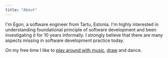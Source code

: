 ```yaml
---
title: "About"
---
```


I'm Egon, a software engineer from Tartu, Estonia. I'm highly interested in understanding foundational principle of software development and been investigating it for 10 years informally. I strongly believe that there are many aspects missing in software development practice today.

On my free time I like to [play around with music](https://soundcloud.com/egon-elbre/), [draw](https://gallery.egonelbre.com/) and dance.